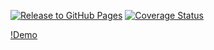 [![Release to GitHub Pages](https://github.com/teamchong/frontend-test/actions/workflows/release.yml/badge.svg?branch=main)](https://github.com/teamchong/frontend-test/actions/workflows/release.yml)
[![Coverage Status](https://coveralls.io/repos/github/teamchong/frontend-test/badge.svg?branch=main)](https://coveralls.io/github/teamchong/frontend-test?branch=main)

[!Demo](https://teamchong.github.io/frontend-test/)
